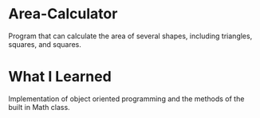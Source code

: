 # Area-Calculator
Program that can calculate the area of several shapes, including triangles, squares, and squares. 

# What I Learned
Implementation of object oriented programming and the methods of the built in Math class.

